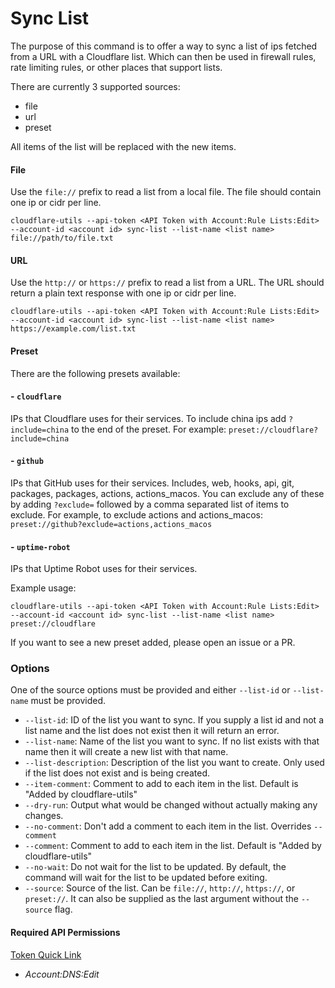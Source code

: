 # Sync List

The purpose of this command is to offer a way to sync a list of ips fetched from a URL with a Cloudflare list. Which can then be used in firewall rules, rate limiting rules, or other places that support lists.

There are currently 3 supported sources:

- file
- url
- preset

All items of the list will be replaced with the new items.

#### File

Use the `file://` prefix to read a list from a local file. The file should contain one ip or cidr per line.

```shell
cloudflare-utils --api-token <API Token with Account:Rule Lists:Edit> --account-id <account id> sync-list --list-name <list name> file://path/to/file.txt
```

#### URL

Use the `http://` or `https://` prefix to read a list from a URL. The URL should return a plain text response with one ip or cidr per line.

```shell
cloudflare-utils --api-token <API Token with Account:Rule Lists:Edit> --account-id <account id> sync-list --list-name <list name> https://example.com/list.txt
```

#### Preset

There are the following presets available:

#### - `cloudflare`

IPs that Cloudflare uses for their services. To include china ips add `?include=china` to the end of the preset. For example: `preset://cloudflare?include=china`

#### - `github`

IPs that GitHub uses for their services. Includes, web, hooks, api, git, packages, packages, actions, actions_macos. You can exclude any of these by adding `?exclude=` followed by a comma separated list of items to exclude. For example, to exclude actions and actions_macos: `preset://github?exclude=actions,actions_macos`

#### - `uptime-robot`

IPs that Uptime Robot uses for their services.

Example usage:
```shell
cloudflare-utils --api-token <API Token with Account:Rule Lists:Edit> --account-id <account id> sync-list --list-name <list name> preset://cloudflare
```

If you want to see a new preset added, please open an issue or a PR.

### Options

One of the source options must be provided and either `--list-id` or `--list-name` must be provided.

- `--list-id`: ID of the list you want to sync. If you supply a list id and not a list name and the list does not exist then it will return an error.
- `--list-name`: Name of the list you want to sync. If no list exists with that name then it will create a new list with that name.
- `--list-description`: Description of the list you want to create. Only used if the list does not exist and is being created.
- `--item-comment`: Comment to add to each item in the list. Default is "Added by cloudflare-utils"
- `--dry-run`: Output what would be changed without actually making any changes.
- `--no-comment`: Don't add a comment to each item in the list. Overrides `--comment`
- `--comment`: Comment to add to each item in the list. Default is "Added by cloudflare-utils"
- `--no-wait`: Do not wait for the list to be updated. By default, the command will wait for the list to be updated before exiting.
- `--source`: Source of the list. Can be `file://`, `http://`, `https://`, or `preset://`. It can also be supplied as the last argument without the `--source` flag.

#### Required API Permissions

[Token Quick Link](https://dash.cloudflare.com/profile/api-tokens?permissionGroupKeys=%5B%7B%22key%22%3A%22account_rule_lists%22%2C%22type%22%3A%22edit%22%7D%5D&name=Cloudflare+Utils%3A+List+Sync&accountId=*&zoneId=all)

- _Account:DNS:Edit_